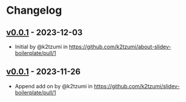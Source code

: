 # Changelog

## [v0.0.1](https://github.com/k2tzumi/about-slidev-boilerplate/commits/v0.0.1) - 2023-12-03
- Initial by @k2tzumi in https://github.com/k2tzumi/about-slidev-boilerplate/pull/1

## [v0.0.1](https://github.com/k2tzumi/slidev-boilerplate/commits/v0.0.1) - 2023-11-26
- Append add on by @k2tzumi in https://github.com/k2tzumi/slidev-boilerplate/pull/1
